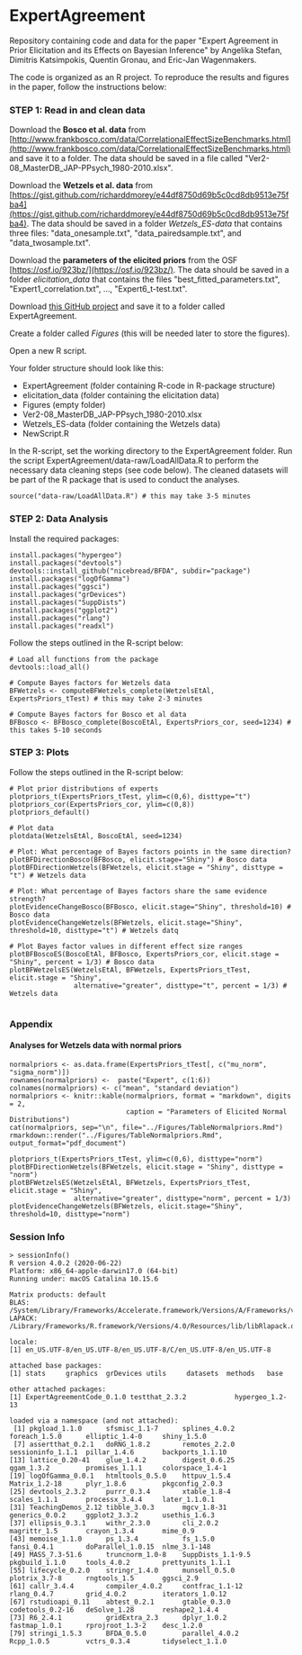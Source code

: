 # ExpertAgreement

Repository containing code and data for the paper "Expert Agreement in Prior Elicitation and its Effects on Bayesian Inference" by Angelika Stefan, Dimitris Katsimpokis, Quentin Gronau, and Eric-Jan Wagenmakers.

The code is organized as an R project. To reproduce the results and figures in the paper, follow the instructions below:

### STEP 1: Read in and clean data

Download the __Bosco et al. data__ from [http://www.frankbosco.com/data/CorrelationalEffectSizeBenchmarks.html](http://www.frankbosco.com/data/CorrelationalEffectSizeBenchmarks.html) and save it to a folder. The data should be saved in a file called "Ver2-08_MasterDB_JAP-PPsych_1980-2010.xlsx".

Download the __Wetzels et al. data__ from [https://gist.github.com/richarddmorey/e44df8750d69b5c0cd8db9513e75fba4](https://gist.github.com/richarddmorey/e44df8750d69b5c0cd8db9513e75fba4). The data should be saved in a folder _Wetzels_ES-data_ that contains three files: "data_onesample.txt", "data_pairedsample.txt", and "data_twosample.txt".

Download the __parameters of the elicited priors__ from the OSF [https://osf.io/923bz/](https://osf.io/923bz/). The data should be saved in a folder _elicitation_data_ that contains the files "best_fitted_parameters.txt", "Expert1_correlation.txt", ..., "Expert6_t-test.txt".

Download [this GitHub project](https://github.com/astefan1/ExpertAgreement) and save it to a folder called ExpertAgreement.

Create a folder called _Figures_ (this will be needed later to store the figures).

Open a new R script.

Your folder structure should look like this:

- ExpertAgreement (folder containing R-code in R-package structure)
- elicitation_data (folder containing the elicitation data)
- Figures (empty folder)
- Ver2-08_MasterDB_JAP-PPsych_1980-2010.xlsx
- Wetzels_ES-data (folder containing the Wetzels data)
- NewScript.R

In the R-script, set the working directory to the ExpertAgreement folder. Run the script ExpertAgreement/data-raw/LoadAllData.R to perform the necessary data cleaning steps (see code below). The cleaned datasets will be part of the R package that is used to conduct the analyses.

```
source("data-raw/LoadAllData.R") # this may take 3-5 minutes
```

### STEP 2: Data Analysis

Install the required packages:

```
install.packages("hypergeo")
install.packages("devtools")
devtools::install_github("nicebread/BFDA", subdir="package")
install.packages("logOfGamma")
install.packages("ggsci")
install.packages("grDevices")
install.packages("SuppDists")
install.packages("ggplot2")
install.packages("rlang")
install.packages("readxl")
```

Follow the steps outlined in the R-script below:

```
# Load all functions from the package
devtools::load_all()

# Compute Bayes factors for Wetzels data
BFWetzels <- computeBFWetzels_complete(WetzelsEtAl, ExpertsPriors_tTest) # this may take 2-3 minutes

# Compute Bayes factors for Bosco et al data
BFBosco <- BFBosco_complete(BoscoEtAl, ExpertsPriors_cor, seed=1234) # this takes 5-10 seconds

```

### STEP 3: Plots

Follow the steps outlined in the R-script below:

```
# Plot prior distributions of experts
plotpriors_t(ExpertsPriors_tTest, ylim=c(0,6), disttype="t")
plotpriors_cor(ExpertsPriors_cor, ylim=c(0,8))
plotpriors_default()

# Plot data
plotdata(WetzelsEtAl, BoscoEtAl, seed=1234)

# Plot: What percentage of Bayes factors points in the same direction?
plotBFDirectionBosco(BFBosco, elicit.stage="Shiny") # Bosco data
plotBFDirectionWetzels(BFWetzels, elicit.stage = "Shiny", disttype = "t") # Wetzels data

# Plot: What percentage of Bayes factors share the same evidence strength?
plotEvidenceChangeBosco(BFBosco, elicit.stage="Shiny", threshold=10) # Bosco data
plotEvidenceChangeWetzels(BFWetzels, elicit.stage="Shiny", threshold=10, disttype="t") # Wetzels datq

# Plot Bayes factor values in different effect size ranges
plotBFBoscoES(BoscoEtAl, BFBosco, ExpertsPriors_cor, elicit.stage = "Shiny", percent = 1/3) # Bosco data
plotBFWetzelsES(WetzelsEtAl, BFWetzels, ExpertsPriors_tTest, elicit.stage = "Shiny",
                alternative="greater", disttype="t", percent = 1/3) # Wetzels data


```

### Appendix 

#### Analyses for Wetzels data with normal priors

```
normalpriors <- as.data.frame(ExpertsPriors_tTest[, c("mu_norm", "sigma_norm")])
rownames(normalpriors) <-  paste("Expert", c(1:6))
colnames(normalpriors) <- c("mean", "standard deviation")
normalpriors <- knitr::kable(normalpriors, format = "markdown", digits = 2,
                             caption = "Parameters of Elicited Normal Distributions")
cat(normalpriors, sep="\n", file="../Figures/TableNormalpriors.Rmd")
rmarkdown::render("../Figures/TableNormalpriors.Rmd", output_format="pdf_document")

plotpriors_t(ExpertsPriors_tTest, ylim=c(0,6), disttype="norm")
plotBFDirectionWetzels(BFWetzels, elicit.stage = "Shiny", disttype = "norm")
plotBFWetzelsES(WetzelsEtAl, BFWetzels, ExpertsPriors_tTest, elicit.stage = "Shiny",
                alternative="greater", disttype="norm", percent = 1/3)
plotEvidenceChangeWetzels(BFWetzels, elicit.stage="Shiny", threshold=10, disttype="norm")

```

### Session Info

```
> sessionInfo()
R version 4.0.2 (2020-06-22)
Platform: x86_64-apple-darwin17.0 (64-bit)
Running under: macOS Catalina 10.15.6

Matrix products: default
BLAS:   /System/Library/Frameworks/Accelerate.framework/Versions/A/Frameworks/vecLib.framework/Versions/A/libBLAS.dylib
LAPACK: /Library/Frameworks/R.framework/Versions/4.0/Resources/lib/libRlapack.dylib

locale:
[1] en_US.UTF-8/en_US.UTF-8/en_US.UTF-8/C/en_US.UTF-8/en_US.UTF-8

attached base packages:
[1] stats     graphics  grDevices utils     datasets  methods   base     

other attached packages:
[1] ExpertAgreementCode_0.1.0 testthat_2.3.2            hypergeo_1.2-13          

loaded via a namespace (and not attached):
 [1] pkgload_1.1.0      sfsmisc_1.1-7      splines_4.0.2      foreach_1.5.0      elliptic_1.4-0     shiny_1.5.0       
 [7] assertthat_0.2.1   doRNG_1.8.2        remotes_2.2.0      sessioninfo_1.1.1  pillar_1.4.6       backports_1.1.10  
[13] lattice_0.20-41    glue_1.4.2         digest_0.6.25      qgam_1.3.2         promises_1.1.1     colorspace_1.4-1  
[19] logOfGamma_0.0.1   htmltools_0.5.0    httpuv_1.5.4       Matrix_1.2-18      plyr_1.8.6         pkgconfig_2.0.3   
[25] devtools_2.3.2     purrr_0.3.4        xtable_1.8-4       scales_1.1.1       processx_3.4.4     later_1.1.0.1     
[31] TeachingDemos_2.12 tibble_3.0.3       mgcv_1.8-31        generics_0.0.2     ggplot2_3.3.2      usethis_1.6.3     
[37] ellipsis_0.3.1     withr_2.3.0        cli_2.0.2          magrittr_1.5       crayon_1.3.4       mime_0.9          
[43] memoise_1.1.0      ps_1.3.4           fs_1.5.0           fansi_0.4.1        doParallel_1.0.15  nlme_3.1-148      
[49] MASS_7.3-51.6      truncnorm_1.0-8    SuppDists_1.1-9.5  pkgbuild_1.1.0     tools_4.0.2        prettyunits_1.1.1 
[55] lifecycle_0.2.0    stringr_1.4.0      munsell_0.5.0      plotrix_3.7-8      rngtools_1.5       ggsci_2.9         
[61] callr_3.4.4        compiler_4.0.2     contfrac_1.1-12    rlang_0.4.7        grid_4.0.2         iterators_1.0.12  
[67] rstudioapi_0.11    abtest_0.2.1       gtable_0.3.0       codetools_0.2-16   deSolve_1.28       reshape2_1.4.4    
[73] R6_2.4.1           gridExtra_2.3      dplyr_1.0.2        fastmap_1.0.1      rprojroot_1.3-2    desc_1.2.0        
[79] stringi_1.5.3      BFDA_0.5.0         parallel_4.0.2     Rcpp_1.0.5         vctrs_0.3.4        tidyselect_1.1.0
```

